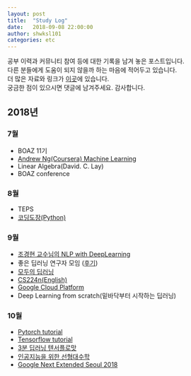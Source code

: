 ```yaml
---
layout: post
title:  "Study Log"
date:   2018-09-08 22:00:00
author: shwksl101
categories: etc
---
```


공부 이력과 커뮤니티 참여 등에 대한 기록을 남겨 놓은 포스트입니다.  
다른 분들에게 도움이 되지 않을까 하는 마음에 적어두고 있습니다.  
더 많은 자료와 링크가 [이곳](https://shwksl101.github.io/etc/2018/09/16/Materials.html)에 있습니다.  
궁금한 점이 있으시면 댓글에 남겨주세요. 감사합니다.

## 2018년

### 7월
* BOAZ 11기
* [Andrew Ng(Coursera) Machine Learning](https://www.coursera.org/learn/machine-learning/home/welcome)
* Linear Algebra(David. C. Lay)
* BOAZ conference

### 8월
* TEPS  
* [코딩도장(Python)](https://dojang.io/course/view.php?id=3)

### 9월
* [조경현 교수님의 NLP with DeepLearning](https://www.edwith.org/deepnlp)
* 좋은 딥러닝 연구자 모임 ([후기](https://shwksl101.github.io/etc/2018/09/02/%EC%A2%8B%EC%9D%80-%EB%94%A5%EB%9F%AC%EB%8B%9D-%EC%97%B0%EA%B5%AC%EC%9E%90-%EB%90%98%EA%B8%B0-%EB%AA%A8%EC%9E%84-%ED%9B%84%EA%B8%B0.html))
* [모두의 딥러닝](https://www.youtube.com/watch?v=BS6O0zOGX4E&list=PLlMkM4tgfjnLSOjrEJN31gZATbcj_MpUm)
* [CS224n(English)](https://www.youtube.com/watch?v=OQQ-W_63UgQ&list=PL3FW7Lu3i5Jsnh1rnUwq_TcylNr7EkRe6)
* [Google Cloud Platform](https://www.coursera.org/learn/gcp-fundamentals/home/welcome)
* Deep Learning from scratch(밑바닥부터 시작하는 딥러닝)

### 10월

* [Pytorch tutorial](http://pytorch.kr/index.html)
* [Tensorflow tutorial](https://www.tensorflow.org/tutorials/)
* [3분 딥러닝 텐서플로맛](https://github.com/golbin/TensorFlow-Tutorials)
* [인공지능을 위한 선형대수학](https://www.edwith.org/linearalgebra4ai/joinLectures/14072)
* [Google Next Extended Seoul 2018](https://festa.io/events/104?fbclid=IwAR0fUpLzenGL7pDtoPRVfRRLtWs3WfQiCsaNiA_AQHcqxHWiRx0RNThvAqw)
